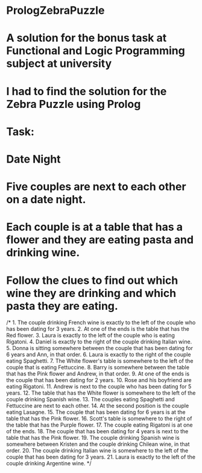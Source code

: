 # PrologZebraPuzzle

# A solution for the bonus task at Functional and Logic Programming subject at university
# I had to find the solution for the Zebra Puzzle using Prolog

# Task:
# Date Night
# Five couples are next to each other on a date night. 
# Each couple is at a table that has a flower and they are eating pasta and drinking wine. 
# Follow the clues to find out which wine they are drinking and which pasta they are eating.

/* 
	1. The couple drinking French wine is exactly to the left of the 
    	couple who has been dating for 3 years.
	2. At one of the ends is the table that has the Red flower.
	3. Laura is exactly to the left of the couple who is eating Rigatoni.
	4. Daniel is exactly to the right of the couple drinking Italian wine.
	5. Donna is sitting somewhere between the couple that has been dating 
    	for 6 years and Ann, in that order.
	6. Laura is exactly to the right of the couple eating Spaghetti.
	7. The White flower's table is somewhere to the left of the couple 
    	that is eating Fettuccine.
	8. Barry is somewhere between the table that has the Pink flower 
    	and Andrew, in that order.
	9. At one of the ends is the couple that has been dating for 2 years.
	10. Rose and his boyfriend are eating Rigatoni.
	11. Andrew is next to the couple who has been dating for 5 years.
	12. The table that has the White flower is somewhere to the left of 
    	the couple drinking Spanish wine.
	13. The couples eating Spaghetti and Fettuccine are next to each other.
	14. At the second position is the couple eating Lasagne.
	15. The couple that has been dating for 6 years is at the table that 
    	has the Pink flower.
	16. Scott's table is somewhere to the right of the table that has the 
    	Purple flower.
	17. The couple eating Rigatoni is at one of the ends.
	18. The couple that has been dating for 4 years is next to the table 
    	that has the Pink flower.
	19. The couple drinking Spanish wine is somewhere between Kristen and 
    	the couple drinking Chilean wine, in that order.
	20. The couple drinking Italian wine is somewhere to the left of the 
    	couple that has been dating for 3 years.
	21. Laura is exactly to the left of the couple drinking Argentine wine.
*/
